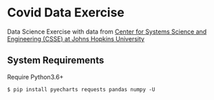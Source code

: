 # Covid Data Exercise
Data Science Exercise with data from [Center for Systems Science and Engineering (CSSE) at Johns Hopkins University](https://github.com/CSSEGISandData/COVID-19)

## System Requirements
Require  Python3.6+

```shell
$ pip install pyecharts requests pandas numpy -U

```
    
